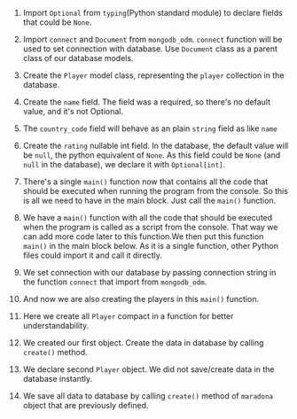 1. Import `Optional` from `typing`(Python standard module) to declare fields that could be `None`.

2. Import `connect` and `Document` from `mongodb_odm`. `connect` function will be used to set connection with database. Use `Document` class as a parent class of our database models.

3. Create the `Player` model class, representing the `player` collection in the database.

4. Create the `name` field. The field was a required, so there's no default value, and it's not Optional.

5. The `country_code` field will behave as an plain `string` field as like `name`

6. Create the `rating` nullable int field. In the database, the default value will be `null`, the python equivalent of `None`. As this field could be `None` (and `null` in the database), we declare it with `Optional[int]`.

7. There's a single `main()` function now that contains all the code that should be executed when running the program from the console. So this is all we need to have in the main block. Just call the `main()` function.

8. We have a `main()` function with all the code that should be executed when the program is called as a script from the console. That way we can add more code later to this function.We then put this function `main()` in the main block below. As it is a single function, other Python files could import it and call it directly.

9. We set connection with our database by passing connection string in the function `connect` that import from `mongodb_odm`.

10. And now we are also creating the players in this `main()` function.

11. Here we create all `Player` compact in a function for better understandability.

12. We created our first object. Create the data in database by calling `create()` method.

13. We declare second `Player` object. We did not save/create data in the database instantly.

14. We save all data to database by calling `create()` method of `maradona` object that are previously defined.
